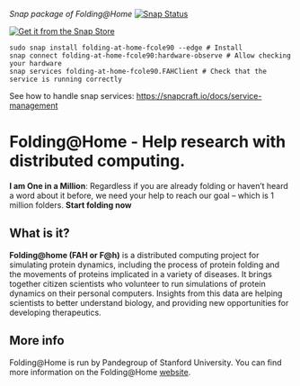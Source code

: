 *Snap package of Folding@Home* [![Snap Status](https://build.snapcraft.io/badge/fcole90/fah-snap.svg)](https://build.snapcraft.io/user/fcole90/fah-snap)

[![Get it from the Snap Store](https://snapcraft.io/static/images/badges/en/snap-store-white.svg)](https://snapcraft.io/folding-at-home-fcole90)

```
sudo snap install folding-at-home-fcole90 --edge # Install
snap connect folding-at-home-fcole90:hardware-observe # Allow checking your hardware
snap services folding-at-home-fcole90.FAHClient # Check that the service is running correctly
```

See how to handle snap services: https://snapcraft.io/docs/service-management

# Folding@Home - Help research with distributed computing.

**I am One in a Million**: Regardless if you are already folding or haven’t heard a word about 
it before, we need your help to reach our goal – which is 1 million folders.
**Start folding now**

## What is it?
**Folding@home (FAH or F@h)** is a distributed computing project for simulating protein dynamics, 
including the process of protein folding and the movements of proteins implicated in a variety of diseases.
It brings together citizen scientists who volunteer to run simulations of protein dynamics on their personal computers. 
Insights from this data are helping scientists to better understand biology, and providing new opportunities 
for developing therapeutics.

## More info
Folding@Home is run by Pandegroup of Stanford University. You can find more information on 
the Folding@Home [website](https://foldingathome.org/about/).


